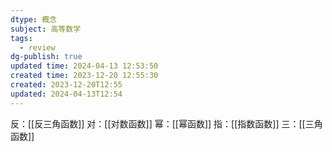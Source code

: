 ```yaml
---
dtype: 概念
subject: 高等数学
tags:
  - review
dg-publish: true
updated time: 2024-04-13 12:53:50
created time: 2023-12-20 12:55:30
created: 2023-12-20T12:55
updated: 2024-04-13T12:54
---
```

反：[[反三角函数]]
对：[[对数函数]]
幂：[[幂函数]]
指：[[指数函数]]
三：[[三角函数]]